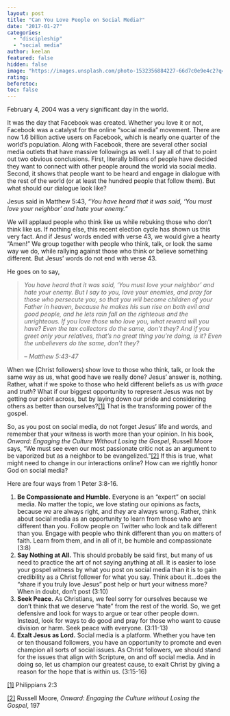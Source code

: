 ```yaml
---
layout: post
title: "Can You Love People on Social Media?"
date: "2017-01-27"
categories: 
  - "discipleship"
  - "social media"
author: keelan
featured: false
hidden: false
image: "https://images.unsplash.com/photo-1532356884227-66d7c0e9e4c2?q=80&w=2070&auto=format&fit=crop&ixlib=rb-4.0.3&ixid=M3wxMjA3fDB8MHxwaG90by1wYWdlfHx8fGVufDB8fHx8fA%3D%3D"
rating:
beforetoc:
toc: false
---
```


February 4, 2004 was a very significant day in the world.

It was the day that Facebook was created. Whether you love it or not, Facebook was a catalyst for the online “social media” movement. There are now 1.6 billion active users on Facebook, which is nearly one quarter of the world’s population. Along with Facebook, there are several other social media outlets that have massive followings as well. I say all of that to point out two obvious conclusions. First, literally billions of people have decided they want to connect with other people around the world via social media. Second, it shows that people want to be heard and engage in dialogue with the rest of the world (or at least the hundred people that follow them). But what should our dialogue look like?

Jesus said in Matthew 5:43, _“You have heard that it was said, ‘You must love your neighbor’ and hate your enemy.”_

We will applaud people who think like us while rebuking those who don’t think like us. If nothing else, this recent election cycle has shown us this very fact. And if Jesus’ words ended with verse 43, we would give a hearty “Amen!” We group together with people who think, talk, or look the same way we do, while rallying against those who think or believe something different. But Jesus’ words do not end with verse 43.

He goes on to say,

> _You have heard that it was said, ‘You must love your neighbor’ and hate your enemy. But I say to you, love your enemies, and pray for those who persecute you, so that you will become children of your Father in heaven, because he makes his sun rise on both evil and good people, and he lets rain fall on the righteous and the unrighteous. If you love those who love you, what reward will you have? Even the tax collectors do the same, don’t they? And if you greet only your relatives, that’s no great thing you’re doing, is it? Even the unbelievers do the same, don’t they?_
> 
> _– Matthew 5:43-47_

When we (Christ followers) show love to those who think, talk, or look the same way as us, what good have we really done? Jesus’ answer is, nothing. Rather, what if we spoke to those who held different beliefs as us with _grace_ and _truth_? What if our biggest opportunity to represent Jesus was not by getting our point across, but by laying down our pride and considering others as better than ourselves?[\[1\]](#_ftn1) That is the transforming power of the gospel.

So, as you post on social media, do not forget Jesus’ life and words, and remember that your witness is worth more than your opinion. In his book, _Onward: Engaging the Culture Without Losing the Gospel_, Russell Moore says, “We must see even our most passionate critic not as an argument to be vaporized but as a neighbor to be evangelized.”[\[2\]](#_ftn2) If this is true, what might need to change in our interactions online? How can we rightly honor God on social media?

Here are four ways from 1 Peter 3:8-16.

1. **Be Compassionate and Humble.** Everyone is an “expert” on social media. No matter the topic, we love stating our opinions as facts, because _we_ are always right, and _they_ are always wrong. Rather, think about social media as an opportunity to learn from those who are different than you. Follow people on Twitter who look and talk different than you. Engage with people who think different than you on matters of faith. Learn from them, and in all of it, be humble and compassionate (3:8)
2. **Say Nothing at All.** This should probably be said first, but many of us need to practice the art of not saying anything at all. It is easier to lose your gospel witness by what you post on social media than it is to gain credibility as a Christ follower for what you say. Think about it…does the “share if you truly love Jesus” post help or hurt your witness more? When in doubt, don’t post (3:10)
3. **Seek Peace.** As Christians, we feel sorry for ourselves because we don’t think that we deserve “hate” from the rest of the world. So, we get defensive and look for ways to argue or tear other people down. Instead, look for ways to do good and pray for those who want to cause division or harm. Seek peace with everyone. (3:11-13)
4. **Exalt Jesus as Lord.** Social media is a platform. Whether you have ten or ten thousand followers, you have an opportunity to promote and even champion all sorts of social issues. As Christ followers, we should stand for the issues that align with Scripture, on and off social media. And in doing so, let us champion our greatest cause, to exalt Christ by giving a reason for the hope that is within us. (3:15-16)

[\[1\]](#_ftnref1) Philippians 2:3

[\[2\]](#_ftnref2) Russell Moore, _Onward: Engaging the Culture without Losing the Gospel_, 197
